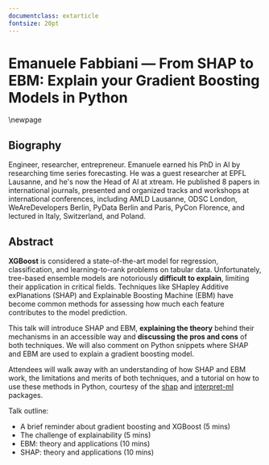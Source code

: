 ```yaml
---
documentclass: extarticle
fontsize: 20pt
---
```


# Emanuele Fabbiani — From SHAP to EBM: Explain your Gradient Boosting Models in Python

\newpage

## Biography

Engineer, researcher, entrepreneur. Emanuele earned his PhD in AI by researching time series forecasting. He was a guest researcher at EPFL Lausanne, and he's now the Head of AI at xtream. He published 8 papers in international journals, presented and organized tracks and workshops at international conferences, including AMLD Lausanne, ODSC London, WeAreDevelopers Berlin, PyData Berlin and Paris, PyCon Florence, and lectured in Italy, Switzerland, and Poland.

## Abstract

**XGBoost** is considered a state-of-the-art model for regression, classification, and learning-to-rank problems on tabular data. Unfortunately, tree-based ensemble models are notoriously **difficult to explain**, limiting their application in critical fields. Techniques like SHapley Additive exPlanations (SHAP) and Explainable Boosting Machine (EBM) have become common methods for assessing how much each feature contributes to the model prediction.

This talk will introduce SHAP and EBM, **explaining the theory** behind their mechanisms in an accessible way and **discussing the pros and cons** of both techniques. We will also comment on Python snippets where SHAP and EBM are used to explain a gradient boosting model.

Attendees will walk away with an understanding of how SHAP and EBM work, the limitations and merits of both techniques, and a tutorial on how to use these methods in Python, courtesy of the [shap](https://shap.readthedocs.io/en/latest/) and [interpret-ml](https://interpret.ml/docs/ebm.html) packages.

Talk outline:

- A brief reminder about gradient boosting and XGBoost (5 mins)
- The challenge of explainability (5 mins)
- EBM: theory and applications (10 mins)
- SHAP: theory and applications (10 mins)
